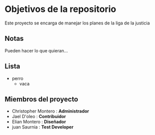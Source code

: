 # Objetivos de la repositorio

Este proyecto se encarga de manejar los planes de la liga de la justicia


## Notas
Pueden hacer lo que quieran...


## Lista

* perro
  * vaca


## Miembros del proyecto

* Christopher Montero : **Administrador**
* Jael D'oleo : **Contribuidor**
* Elian Montero : **Diseñador**
* juan Saurnia : **Test Developer**

